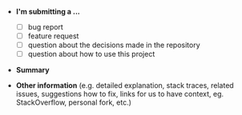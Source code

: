 - **I'm submitting a ...**
  - [ ] bug report
  - [ ] feature request
  - [ ] question about the decisions made in the repository
  - [ ] question about how to use this project

- **Summary**

- **Other information** (e.g. detailed explanation, stack traces, related issues, suggestions how to fix, links for us to have context, eg. StackOverflow, personal fork, etc.)
